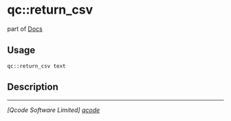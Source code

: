 qc::return_csv
==============

part of [Docs](.)

Usage
-----
`qc::return_csv text`

Description
-----------


----------------------------------
*[Qcode Software Limited] [qcode]*

[qcode]: www.qcode.co.uk "Qcode Software"